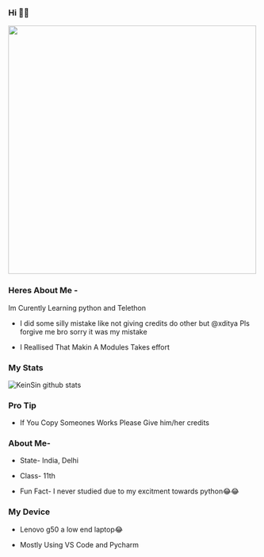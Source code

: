 ### Hi 👋👋

<img align='centre' src='https://media1.tenor.com/images/73c30c771d758437b67f727452b73f4e/tenor.gif' width='500"'>


### Heres About Me -

Im Curently Learning python and Telethon 

- I did some silly mistake like not giving credits do other but @xditya Pls forgive me bro sorry it was my mistake 

- I Reallised That Makin A Modules Takes effort 


### My Stats
![KeinSin github stats](https://github-readme-stats.vercel.app/api?username=KeinShin&show_icons=true&theme=midnight-purple)

### Pro Tip

- If You Copy Someones Works Please Give him/her credits

### About Me-

- State- India, Delhi

- Class- 11th

- Fun Fact- I never studied due to my excitment towards python😂😂

### My Device

- Lenovo g50 a low end laptop😂

- Mostly Using VS Code and Pycharm




